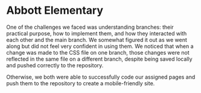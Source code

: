 # Abbott Elementary
One of the challenges we faced was understanding branches: their practical purpose, how to implement them, and how they interacted with each other and the main branch. We somewhat figured it out as we went along but did not feel very confident in using them. We noticed that when a change was made to the CSS file on one branch, those changes were not reflected in the same file on a different branch, despite being saved locally and pushed correctly to the repository.

Otherwise, we both were able to successfully code our assigned pages and push them to the repository to create a mobile-friendly site.
